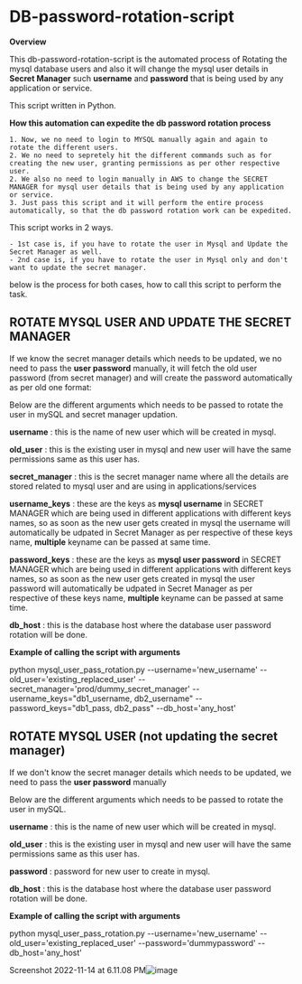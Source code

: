 # DB-password-rotation-script

**Overview**

This db-password-rotation-script is the automated process of Rotating the mysql database users and also it will change the mysql user details in **Secret Manager** such **username** and **password** that is being used by any application or service.

This script written in Python.

**How this automation can expedite the db password rotation process**

    1. Now, we no need to login to MYSQL manually again and again to rotate the different users.
    2. We no need to sepretely hit the different commands such as for creating the new user, granting permissions as per other respective user.
    2. We also no need to login manually in AWS to change the SECRET MANAGER for mysql user details that is being used by any application or service.
    3. Just pass this script and it will perform the entire process automatically, so that the db password rotation work can be expedited.


This script works in 2 ways.

    - 1st case is, if you have to rotate the user in Mysql and Update the Secret Manager as well.
    - 2nd case is, if you have to rotate the user in Mysql only and don't want to update the secret manager.

below is the process for both cases, how to call this script to perform the task.


## ROTATE MYSQL USER AND UPDATE THE SECRET MANAGER

If we know the secret manager details which needs to be updated, we no need to pass the **user password** manually,
it will fetch the old user password (from secret manager) and will create the password automatically as per old one format:
    
Below are the different arguments which needs to be passed to rotate the user in mySQL and secret manager updation.

**username**        : this is the name of new user which will be created in mysql.

**old_user**        : this is the existing user in mysql and new user will have the same permissions same as this user has.

**secret_manager**  : this is the secret manager name where all the details are stored related to mysql user and are using in applications/services

**username_keys**   : these are the keys as **mysql username** in SECRET MANAGER which are being used in different applications with different keys names, so as soon as the new user gets created in mysql the username will automatically be udpated in Secret Manager as per respective of these keys name, **multiple** keyname can be passed at same time.

**password_keys**   : these are the keys as **mysql user password** in SECRET MANAGER which are being used in different applications with different keys names, so as soon as the new user gets created in mysql the user password will automatically be udpated in Secret Manager as per respective of these keys name, **multiple** keyname can be passed at same time.

**db_host**         : this is the database host where the database user password rotation will be done.

**Example of calling the script with arguments**

python mysql_user_pass_rotation.py --username='new_username' --old_user='existing_replaced_user' --secret_manager='prod/dummy_secret_manager' --username_keys="db1_username, db2_username" --password_keys="db1_pass, db2_pass" --db_host='any_host'


## ROTATE MYSQL USER (not updating the secret manager)

If we don't know the secret manager details which needs to be updated, we need to pass the **user password** manually

Below are the different arguments which needs to be passed to rotate the user in mySQL.

**username**        : this is the name of new user which will be created in mysql.

**old_user**        : this is the existing user in mysql and new user will have the same permissions same as this user has.

**password**        : password for new user to create in mysql.

**db_host**         : this is the database host where the database user password rotation will be done.

**Example of calling the script with arguments**

python mysql_user_pass_rotation.py --username='new_username' --old_user='existing_replaced_user' --password='dummypassword' --db_host='any_host'




Screenshot 2022-11-14 at 6.11.08 PM![image](https://user-images.githubusercontent.com/29144557/201663831-fc780fc4-13a3-4edb-9b27-2314779f0e05.png)




